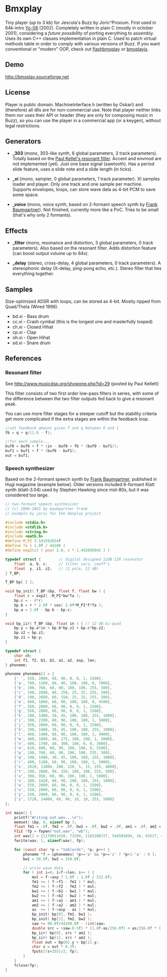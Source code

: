 Bmxplay
=======

Tiny player (up to 3 kb) for Jescola's Buzz by Joric^Proxium.
First used in 64k-intro [Yo-08][1] (2002).
Completely written in plain C (mostly in october 2001), considering a _future possibility_
of porting everything to assembly. Uses its own C++ classes implementation in plain C.
Used to patch virtual methods table in order to comply with various versions of Buzz.
If you want conventional or "modern" OOP, check out [flashbmxplay][2] or [bmxplayjs][3].

Demo
----

http://bmxplay.sourceforge.net


License
-------

Player is public domain. MachineInterface.h (written by Oskari) and (therefore) all dlls are for
non-commercial use. Note that player neither links them nor uses their API or header (they are
only for composing music in Buzz), so you can use the player in a commercial app
(or a keygen), without legal restrictions.

Generators
----------

* **_303** (mono, 303-like synth, 6 global parameters, 3 track parameters).
Totally based on the [Paul Kellet's resonant filter][4]. Accent and envmod are not implemented (yet).
Just one base signal (sawtooth). Has a period slide feature, uses a slide note and a slide length (in ticks).

* **_xi** (mono, sampler, 0 global parameters, 1 track parameter).
XI samples loader and player. Only one track and one sample per machine.
Supports envelopes, loops, can store wave data as 4-bit PCM to save some space.

* **_voice** (mono, voice synth, based on 2-formant speech synth by [Frank Baumgartner][5]).
Not finished, currently more like a PoC. Tries to be small (that's why only 2 formants).

Effects
-------

* **_filter** (mono, resonance and distortion, 3 global parameters, 0 track parameters).
Also based on the resonant filter. Adds distortion feature (can boost output volume up to 64x).

* **_delay** (stereo, cross-delay, 4 global parameters, 0 track parameters).
A stereophonic delay (X-delay, ping-pong echo, etc.). Stereo filter that ties everything together.

Samples
-------

Size-optimized ADSR with loops, can be stored as 4-bit. Mostly ripped from Quad/Theta (Wired 1998).

* bd.xi - Bass drum
* cc.xi - Crash cymbal (this is the longest one and masterfully looped)
* ch.xi - Closed Hihat
* cp.xi - Clap
* oh.xi - Open Hihat
* sd.xi - Snare drum

References
----------

### Resonant filter

See http://www.musicdsp.org/showone.php?id=29 (posted by Paul Kellett)

This filter consists of two first order low-pass filters in
series, with some of the difference between the two filter
outputs fed back to give a resonant peak.

You can use more filter stages for a steeper cutoff but the
stability criteria get more complicated if the extra stages
are within the feedback loop.

```c
//set feedback amount given f and q between 0 and 1
fb = q + q/(1.0 - f);

//for each sample...
buf0 = buf0 + f * (in - buf0 + fb * (buf0 - buf1));
buf1 = buf1 + f * (buf0 - buf1);
out = buf1;
```

### Speech synthesizer

Based on the 2-formant speech synth by [Frank Baumgartner][5], published in Hugi magazine (example below).
Older versions included 6-formant Klatt synth (klatt-3.04) used by Stephen Hawking since mid-80s,
but it was considered too large.

```c
// two-formant speech synthesizer
// (c) 2000-2001 by baumgartner frank
// example by joric for the bmxplay project

#include <stdio.h>
#include <stdlib.h>
#include <string.h>
#include <math.h>
#define M_PI 3.141592654f
#define Ta ( 1.0f / 44100 )
#define exp2(x) ( pow( 2.0, x * 1.442695041 ) )

typedef struct {		// digital designed 12dB IIR resonator
	float  a, b, c;		// filter vars, coeff's
	float  y, z1, z2;	// (2 pole, 12 dB)
} T_BP;

T_BP bp[ 2 ];

void bp_init( T_BP &bp, float f, float bw ) {
	float r = exp2( -M_PI*bw*Ta );
	bp.c = - r*r;
	bp.b = r * 2.0f * cos( 2.0f*M_PI*f*Ta );
	bp.a = 1.0f - bp.b - bp.c;
}

void bp_iir( T_BP &bp, float in ) {	// 12 dB bi-quad
	bp.y = bp.a*in + bp.b*bp.z1 + bp.c*bp.z2;
	bp.z2 = bp.z1;
	bp.z1 = bp.y;
}

typedef struct {
	char ch;
	int f1, f2, b1, b2, a1, a2, asp, len;
} phoneme;

phoneme phonemes[] = {
	{' ', 550, 2000, 60, 90, 0, 0, 1, 1500},
	{'a', 700, 1100, 60, 90, 100, 100, 0, 7000},
	{'b', 190, 760, 60, 90, 100, 100, 255, 500},
	{'c', 190, 2680, 60, 150, 25, 25, 255, 500},
	{'d', 190, 2680, 60, 150, 25, 25, 255, 500},
	{'e', 600, 1800, 60, 90, 100, 100, 0, 4500},
	{'f', 550, 2000, 60, 90, 0, 0, 1, 1500},
	{'g', 550, 2000, 60, 90, 0, 0, 1, 1500},
	{'h', 190, 1480, 30, 45, 100, 100, 255, 1000},
	{'i', 300, 2200, 60, 90, 100, 100, 1, 5000},
	{'j', 550, 2000, 60, 90, 0, 0, 1, 1500},
	{'k', 190, 1480, 30, 45, 100, 100, 255, 1000},
	{'l', 460, 1480, 60, 90, 100, 100, 1, 4000},
	{'m', 480, 1000, 40, 175, 100, 100, 1, 5000},
	{'n', 480, 1780, 40, 300, 100, 0, 0, 3000},
	{'o', 610, 880, 60, 90, 100, 100, 0, 5500},
	{'p', 190, 760, 60, 90, 100, 100, 255, 500},
	{'q', 190, 1480, 30, 45, 100, 100, 255, 1000},
	{'r', 490, 1180, 60, 90, 100, 100, 1, 5000},
	{'s', 2620, 13000, 200, 220, 5, 15, 255, 4000},
	{'t', 190, 2680, 60, 150, 100, 100, 255, 500},
	{'u', 300, 950, 60, 90, 100, 100, 1, 5000},
	{'v', 280, 1420, 60, 90, 100, 100, 255, 1000},
	{'w', 550, 2000, 60, 90, 0, 0, 1, 1500},
	{'x', 550, 2000, 60, 90, 0, 0, 1, 1500},
	{'y', 550, 2000, 60, 90, 0, 0, 1, 1500},
	{'z', 1720, 14000, 60, 90, 10, 10, 255, 5000}
};

int main() {
	printf("Writing out.wav...\n");
	memset( &bp, 0, sizeof bp );
	float fm1 = .0f, fm2 = .0f, bw1 = .0f, bw2 = .0f, am1 = .0f, am2 = .0f, as = .0f, saw = .0f, mul;
	FILE *fp = fopen("out.wav", "wb");
	int wav[] = {1179011410, 73284, 1163280727, 544501094, 16, 65537, 44100, 44100, 524289, 1635017060};
	fwrite(wav, 1, sizeof(wav), fp);

	for (const char *p = "teklords"; *p; p++) {
		phoneme *f = &phonemes[ *p>='a' && *p<='z' ? *p+1-'a' : 0 ];
		bw1 = 50.0f; bw2 = 150.0f;

		// write wave data
		for ( int i=0; i<f->len; i++ ) {
			mul = f->asp ? 1.0f : 1.0f / 512.0f;
			fm1 += ( f->f1 - fm1 ) * mul;
			fm2 += ( f->f2 - fm2 ) * mul;
			bw1 += ( f->b1 - bw1 ) * mul;
			bw2 += ( f->b2 - bw2 ) * mul;
			am1 += ( f->a1 - am1 ) * mul;
			am2 += ( f->a2 - am2 ) * mul;
			as  += ( f->asp - as ) * mul;
			bp_init( bp[0], fm1, bw1 );
			bp_init( bp[1], fm2, bw2 );
			saw += 90.0f/44100.0f - (int)saw;
			double src = (saw-0.5f) * (1.0f-as/256.0f) + as/256.0f * ((rand()&255)/256.0f - 0.5f);
			bp_iir( bp[0], src * am1 );
			bp_iir( bp[1], src * am2 );
			float out = bp[0].y + bp[1].y;
			char s = out * 0.3f;
			fputc((s+255)/2, fp);
		}
	}
	fclose(fp);
}
```

[1]: http://pouet.net/prod.php?which=7468
[2]: https://github.com/joric/flashbmxplay
[3]: https://github.com/joric/bmxplayjs
[4]: http://www.musicdsp.org/showone.php?id=29
[5]: http://www.active-web.cc/html/research/

